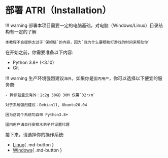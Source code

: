 # 部署 ATRI（Installation）

!!! warning
    部署本项目需要一定的电脑基础，对电脑（Windows/Linux）目录结构有一定的了解

    本教程不会提供太过于`保姆级`的内容，因为`我为什么要牺牲打游戏的时间来帮助你`

在开始之前，你需要准备以下内容:

- Python 3.8+ (<3.10)
- Git

!!! warning
    生产环境强烈建议`海外`，如果你是`国内用户`，你可以选择以下便宜的服务商:

    - 腾讯轻量云海外：2c2g 30GB 30M 仅需`32r/m`
    
    对于系统强烈建议：Debian11, Ubuntu20.04

    因为这两个系统均自带 Python3.8+

    国内用户请自行安排木弟子并设置代理

接下来，请选择你的操作系统:

- [Linux](install-on-linux.md){ .md-button }
- [Windows](install-on-win.md){ .md-button }
